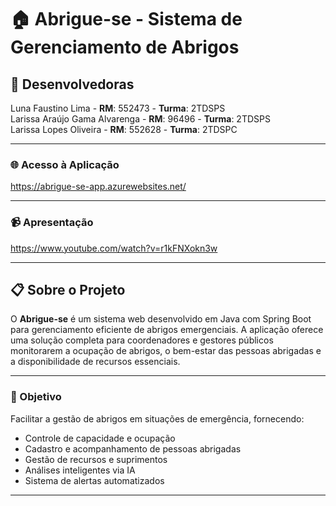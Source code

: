# 🏠 Abrigue-se - Sistema de Gerenciamento de Abrigos

## 👥 Desenvolvedoras

Luna Faustino Lima - **RM**: 552473 - **Turma**: 2TDSPS <br>
Larissa Araújo Gama Alvarenga - **RM**: 96496 - **Turma**: 2TDSPS <br>
Larissa Lopes Oliveira - **RM**: 552628 - **Turma**: 2TDSPC

---

### 🌐 Acesso à Aplicação

https://abrigue-se-app.azurewebsites.net/

---

### 📹 Apresentação

https://www.youtube.com/watch?v=r1kFNXokn3w

---

## 📋 Sobre o Projeto

O **Abrigue-se** é um sistema web desenvolvido em Java com Spring Boot para gerenciamento eficiente de abrigos emergenciais. A aplicação oferece uma solução completa para coordenadores e gestores públicos monitorarem a ocupação de abrigos, o bem-estar das pessoas abrigadas e a disponibilidade de recursos essenciais.

---

### 🎯 Objetivo

Facilitar a gestão de abrigos em situações de emergência, fornecendo:
- Controle de capacidade e ocupação
- Cadastro e acompanhamento de pessoas abrigadas
- Gestão de recursos e suprimentos
- Análises inteligentes via IA
- Sistema de alertas automatizados

---